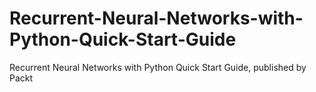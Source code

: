 # Recurrent-Neural-Networks-with-Python-Quick-Start-Guide
Recurrent Neural Networks with Python Quick Start Guide, published by Packt

